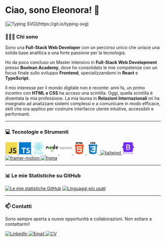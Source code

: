 # Ciao, sono Eleonora! 💫

[![Typing SVG](https://readme-typing-svg.demolab.com?font=JetBrains+Mono&size=22&pause=1000&color=00BFFF¢er=true&vCenter=true&width=500&lines=Full-Stack+Web+Developer;Con+specializzazione+in+Frontend;Dalle+Relazioni+Internazionali+al+codice...)](https://git.io/typing-svg)

### 👩🏼‍💻 Chi sono

Sono una **Full-Stack Web Developer** con un percorso unico che unisce una solida base analitica a una forte passione per la tecnologia.

Ho da poco concluso un Master intensivo in **Full-Stack Web Development** presso **Boolean Academy**, dove ho consolidato le mie competenze con un focus finale sullo sviluppo **Frontend**, specializzandomi in **React** e **TypeScript**.

Il mio interesse per il mondo digitale non è recente: anni fa, un primo incontro con **HTML e CSS** ha acceso una scintilla. Oggi, quella scintilla è diventata la mia professione. La mia laurea in **Relazioni Internazionali** mi ha insegnato ad analizzare sistemi complessi e a comunicare in modo efficace, skill che ora applico per costruire interfacce utente intuitive, accessibili e performanti.

---

### 💻 Tecnologie e Strumenti

<p align="left">
  <a href="https://developer.mozilla.org/en-US/docs/Web/JavaScript" target="_blank" rel="noreferrer">
    <img src="https://raw.githubusercontent.com/devicons/devicon/master/icons/javascript/javascript-original.svg" alt="javascript" width="40" height="40"/>
  </a>
  <a href="https://www.typescriptlang.org/" target="_blank" rel="noreferrer">
    <img src="https://raw.githubusercontent.com/devicons/devicon/master/icons/typescript/typescript-original.svg" alt="typescript" width="40" height="40"/>
  </a>
  <a href="https://reactjs.org/" target="_blank" rel="noreferrer">
    <img src="https://raw.githubusercontent.com/devicons/devicon/master/icons/react/react-original-wordmark.svg" alt="react" width="40" height="40"/>
  </a>
  <a href="https://nodejs.org" target="_blank" rel="noreferrer">
    <img src="https://raw.githubusercontent.com/devicons/devicon/master/icons/nodejs/nodejs-original-wordmark.svg" alt="nodejs" width="40" height="40"/>
  </a>
  <a href="https://expressjs.com" target="_blank" rel="noreferrer">
    <img src="https://raw.githubusercontent.com/devicons/devicon/master/icons/express/express-original-wordmark.svg" alt="express" width="40" height="40"/>
  </a>
  <a href="https://www.w3.org/html/" target="_blank" rel="noreferrer">
    <img src="https://raw.githubusercontent.com/devicons/devicon/master/icons/html5/html5-original-wordmark.svg" alt="html5" width="40" height="40"/>
  </a>
  <a href="https://www.w3schools.com/css/" target="_blank" rel="noreferrer">
    <img src="https://raw.githubusercontent.com/devicons/devicon/master/icons/css3/css3-original-wordmark.svg" alt="css3" width="40" height="40"/>
  </a>
  <a href="https://tailwindcss.com/" target="_blank" rel="noreferrer">
    <img src="https://www.vectorlogo.zone/logos/tailwindcss/tailwindcss-icon.svg" alt="tailwind" width="40" height="40"/>
  </a>
   <a href="https://getbootstrap.com" target="_blank" rel="noreferrer">
    <img src="https://raw.githubusercontent.com/devicons/devicon/master/icons/bootstrap/bootstrap-plain-wordmark.svg" alt="bootstrap" width="40" height="40"/>
  </a>
  <a href="https://www.framer.com/motion/" target="_blank" rel="noreferrer">
    <img src="https://cdn.worldvectorlogo.com/logos/framer-motion.svg" alt="framer-motion" width="40" height="40"/>
  </a>
  <a href="https://www.figma.com/" target="_blank" rel="noreferrer">
    <img src="https://www.vectorlogo.zone/logos/figma/figma-icon.svg" alt="figma" width="40" height="40"/>
  </a>
</p>

---

### 📊 Le mie Statistiche su GitHub

[![Le mie statistiche GitHub](https://github-readme-stats.vercel.app/api?username=eleonoracappellesso&show_icons=true&theme=tokyonight&count_private=true)](https://github.com/anuraghazra/github-readme-stats)
[![Linguaggi più usati](https://github-readme-stats.vercel.app/api/top-langs/?username=eleonoracappellesso&layout=compact&theme=tokyonight)](https://github.com/anuraghazra/github-readme-stats)

---

### 📫 Contatti

Sono sempre aperta a nuove opportunità e collaborazioni. Non esitare a contattarmi!

<p align="left">
  <a href="www.linkedin.com/in/eleonora-cappellesso-6499271b4" target="_blank">
    <img src="https://img.shields.io/badge/LinkedIn-0A66C2?style=for-the-badge&logo=linkedin&logoColor=white" alt="LinkedIn"/>
  </a>

  <a href="mailto:cappellessoeleonora@gmail.com" target="_blank">
    <img src="https://img.shields.io/badge/Email-D14836?style=for-the-badge&logo=gmail&logoColor=white" alt="Email"/>
  </a>
  
  <a href="https://github.com/eleonoracappellesso/eleonoracappellesso/raw/main/CV_EleonoraCappellesso.pdf" target="_blank">
    <img src="https://img.shields.io/badge/Scarica_il_mio_CV-993366?style=for-the-badge&logo=adobeacrobatreader&logoColor=white" alt="CV"/>
</p>

